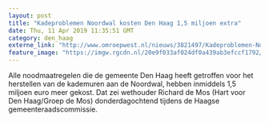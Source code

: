 ```yaml
---
layout: post
title: "Kadeproblemen Noordwal kosten Den Haag 1,5 miljoen extra"
date: Thu, 11 Apr 2019 11:35:51 GMT
category: den_haag
externe_link: "http://www.omroepwest.nl/nieuws/3821497/Kadeproblemen-Noordwal-kosten-Den-Haag-1-5-miljoen-extra"
feature_image: "https://imgw.rgcdn.nl/20e9f033af024df0a439ab3efccf1792/opener/2931024.jpg"
---
```


Alle noodmaatregelen die de gemeente Den Haag heeft getroffen voor het herstellen van de kademuren aan de Noordwal, hebben inmiddels 1,5 miljoen euro meer gekost. Dat zei wethouder Richard de Mos (Hart voor Den Haag/Groep de Mos) donderdagochtend tijdens de Haagse gemeenteraadscommissie.
